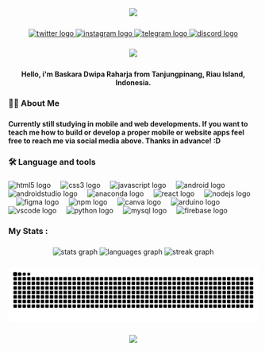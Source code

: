 <div align="center">
  <img height="350" src="https://scontent.ftnj1-1.fna.fbcdn.net/v/t1.6435-9/159420184_769474323751712_6003042139941300444_n.jpg?_nc_cat=102&ccb=1-7&_nc_sid=86c6b0&_nc_eui2=AeFwEjuHM0yFb5G7Btl-rYVNXOvYKeqpWpJc69gp6qlakpObbnMFxuqLvFiiicKMrqp37EHEuLPAUI0z-pSYLKNa&_nc_ohc=gNg9Msrh2PEQ7kNvgEO73Oc&_nc_zt=23&_nc_ht=scontent.ftnj1-1.fna&_nc_gid=AMMnwzV6kgqMDe63Wdppc51&oh=00_AYC_SeOvwfbWOgAMTurCswjwaj5xDlfDJs3qN97OrL6SNw&oe=6763EDF8"  />
</div>

###

<div align="center">
  <a href="https://x.com/ba_skraaa" target="_blank">
    <img src="https://img.shields.io/static/v1?message=Twitter&logo=twitter&label=&color=1DA1F2&logoColor=white&labelColor=&style=for-the-badge" height="25" alt="twitter logo"  />
  </a>
  <a href="https://www.instagram.com/ba_skraaa" target="_blank">
    <img src="https://img.shields.io/static/v1?message=Instagram&logo=instagram&label=&color=E4405F&logoColor=white&labelColor=&style=for-the-badge" height="25" alt="instagram logo"  />
  </a>
  <a href="https://t.me/buzzkara" target="_blank">
    <img src="https://img.shields.io/static/v1?message=Telegram&logo=telegram&label=&color=2CA5E0&logoColor=white&labelColor=&style=for-the-badge" height="25" alt="telegram logo"  />
  </a>
  <a href="buzzbuzzkara" target="_blank">
    <img src="https://img.shields.io/static/v1?message=Discord&logo=discord&label=&color=7289DA&logoColor=white&labelColor=&style=for-the-badge" height="25" alt="discord logo"  />
  </a>
</div>

###

<div align="center">
  <img src="https://visitor-badge.laobi.icu/badge?page_id=Buzzkara71.Buzzkara71&"  />
</div>

###

<h4 align="center">Hello, i'm Baskara Dwipa Raharja from Tanjungpinang, Riau Island, Indonesia.</h4>

###

<h3 align="left">👩‍💻  About Me</h3>

###

<h4 align="left">Currently still studying in mobile and web developments. If you want to teach me how to build or develop a proper mobile or website apps feel free to reach me via social media above. Thanks in advance! :D</h4>

###

<h3 align="left">🛠 Language and tools</h3>

###

<div align="left">
  <img src="https://cdn.jsdelivr.net/gh/devicons/devicon/icons/html5/html5-original.svg" height="40" alt="html5 logo"  />
  <img width="12" />
  <img src="https://cdn.jsdelivr.net/gh/devicons/devicon/icons/css3/css3-original.svg" height="40" alt="css3 logo"  />
  <img width="12" />
  <img src="https://cdn.jsdelivr.net/gh/devicons/devicon/icons/javascript/javascript-original.svg" height="40" alt="javascript logo"  />
  <img width="12" />
  <img src="https://cdn.jsdelivr.net/gh/devicons/devicon/icons/android/android-original.svg" height="40" alt="android logo"  />
  <img width="12" />
  <img src="https://cdn.jsdelivr.net/gh/devicons/devicon/icons/androidstudio/androidstudio-original.svg" height="40" alt="androidstudio logo"  />
  <img width="12" />
  <img src="https://cdn.jsdelivr.net/gh/devicons/devicon/icons/anaconda/anaconda-original.svg" height="40" alt="anaconda logo"  />
  <img width="12" />
  <img src="https://cdn.jsdelivr.net/gh/devicons/devicon/icons/react/react-original.svg" height="40" alt="react logo"  />
  <img width="12" />
  <img src="https://cdn.simpleicons.org/nodedotjs/339933" height="40" alt="nodejs logo"  />
  <img width="12" />
  <img src="https://cdn.jsdelivr.net/gh/devicons/devicon/icons/figma/figma-original.svg" height="40" alt="figma logo"  />
  <img width="12" />
  <img src="https://cdn.jsdelivr.net/gh/devicons/devicon/icons/npm/npm-original-wordmark.svg" height="40" alt="npm logo"  />
  <img width="12" />
  <img src="https://cdn.jsdelivr.net/gh/devicons/devicon/icons/canva/canva-original.svg" height="40" alt="canva logo"  />
  <img width="12" />
  <img src="https://cdn.jsdelivr.net/gh/devicons/devicon/icons/arduino/arduino-original.svg" height="40" alt="arduino logo"  />
  <img width="12" />
  <img src="https://cdn.jsdelivr.net/gh/devicons/devicon/icons/vscode/vscode-original.svg" height="40" alt="vscode logo"  />
  <img width="12" />
  <img src="https://cdn.jsdelivr.net/gh/devicons/devicon/icons/python/python-original.svg" height="40" alt="python logo"  />
  <img width="12" />
  <img src="https://img.shields.io/badge/MySQL-4479A1?logo=mysql&logoColor=white&style=for-the-badge" height="40" alt="mysql logo"  />
  <img width="12" />
  <img src="https://img.shields.io/badge/Firebase-FFCA28?logo=firebase&logoColor=black&style=for-the-badge" height="40" alt="firebase logo"  />
</div>

###

<h3 align="left">My Stats :</h3>

###

<div align="center">
  <img src="https://github-readme-stats.vercel.app/api?username=Buzzkara71&hide_title=false&hide_rank=false&show_icons=true&include_all_commits=true&count_private=true&disable_animations=false&theme=blueberry&locale=en&hide_border=false&order=1" height="135" alt="stats graph"  />
  <img src="https://github-readme-stats.vercel.app/api/top-langs?username=Buzzkara71&locale=en&hide_title=false&layout=compact&card_width=320&langs_count=5&theme=blueberry&hide_border=false&order=2" height="135" alt="languages graph"  />
  <img src="https://streak-stats.demolab.com?user=Buzzkara71&locale=en&mode=daily&theme=blueberry&hide_border=false&border_radius=5&order=3" height="252" alt="streak graph"  />
</div>

###

<img src="https://raw.githubusercontent.com/Buzzkara71/Buzzkara71/output/snake.svg" alt="Snake animation" />

###

<div align="center">
  <img height="500" src="https://media1.tenor.com/m/uOkZJGLAF_QAAAAd/hatsune-miku-miku.gif"  />
</div>

###
